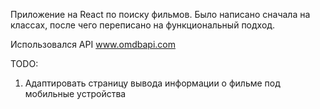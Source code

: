 Приложение на React по поиску фильмов. Было написано сначала на классах, после чего переписано на функциональный подход.

Использовался API www.omdbapi.com

TODO:
1. Адаптировать страницу вывода информации о фильме под мобильные устройства
